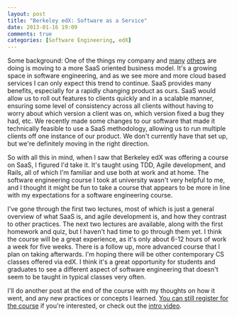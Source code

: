 ```yaml
---
layout: post
title: "Berkeley edX: Software as a Service"
date: 2013-01-16 19:09
comments: true
categories: [Software Engineering, edX]
---
```


Some background: One of the things my company and [many](http://techcrunch.com/2013/01/03/forrester-saas-and-data-driven-smart-apps-fueling-worldwide-software-growth/) [others](http://www.computerworlduk.com/in-depth/cloud-computing/3419286/saas-in-2013-companies-trends-watch/) are doing is moving to a more SaaS oriented business model. It's a growing space in software engineering, and as we see more and more cloud based services I can only expect this trend to continue. SaaS provides many benefits, especially for a rapidly changing product as ours. SaaS would allow us to roll out features to clients quickly and in a scalable manner, ensuring some level of consistency across all clients without having to worry about which version a client was on, which version fixed a bug they had, etc. We recently made some changes to our software that made it technically feasible to use a SaaS methodology, allowing us to run multiple clients off one instance of our product. We don't currently have that set up, but we're definitely moving in the right direction.

So with all this in mind, when I saw that Berkeley edX was offering a course on SaaS, I figured I'd take it. It's taught using TDD, Agile development, and Rails, all of which I'm familiar and use both at work and at home. The software engineering course I took at university wasn't very helpful to me, and I thought it might be fun to take a course that appears to be more in line with my expectations for a software engineering course.

I've gone through the first two lectures, most of which is just a general overview of what SaaS is, and agile development is, and how they contrast to other practices. The next two lectures are available, along with the first homework and quiz, but I haven't had time to go through them yet. I think the course will be a great experience, as it's only about 6-12 hours of work a week for five weeks. There is a follow up, more advanced course that I plan on taking afterwards. I'm hoping there will be other contemporary CS classes offered via edX. I think it's a great opportunity for students and graduates to see a different aspect of software engineering that doesn't seem to be taught in typical classes very often.

I'll do another post at the end of the course with my thoughts on how it went, and any new practices or concepts I learned. [You can still register for the course](https://www.edx.org/courses/BerkeleyX/CS169.1x/2013_Spring/about) if you're interested, or check out the [intro video](http://www.youtube.com/watch?v=V36LpHqtcDY).